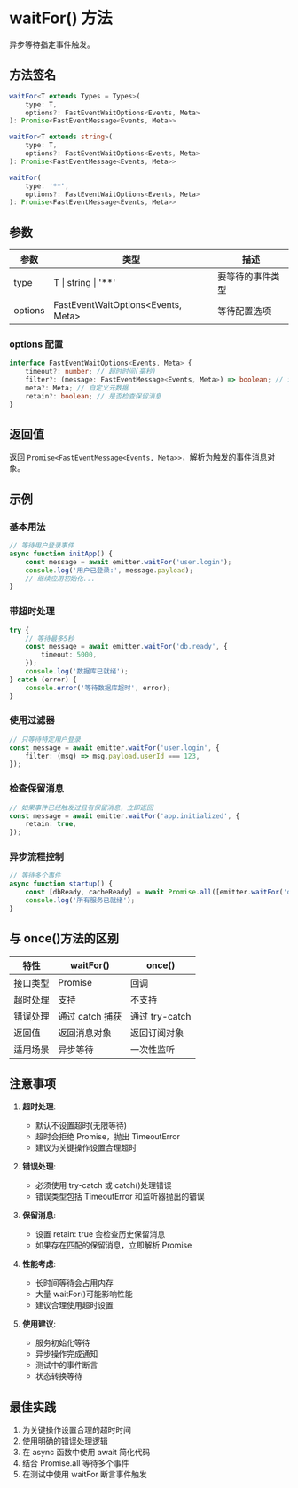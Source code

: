 # waitFor() 方法

异步等待指定事件触发。

## 方法签名

```ts
waitFor<T extends Types = Types>(
    type: T,
    options?: FastEventWaitOptions<Events, Meta>
): Promise<FastEventMessage<Events, Meta>>

waitFor<T extends string>(
    type: T,
    options?: FastEventWaitOptions<Events, Meta>
): Promise<FastEventMessage<Events, Meta>>

waitFor(
    type: '**',
    options?: FastEventWaitOptions<Events, Meta>
): Promise<FastEventMessage<Events, Meta>>
```

## 参数

| 参数    | 类型                               | 描述             |
| ------- | ---------------------------------- | ---------------- |
| type    | T \| string \| '\*\*'              | 要等待的事件类型 |
| options | FastEventWaitOptions<Events, Meta> | 等待配置选项     |

### options 配置

```ts
interface FastEventWaitOptions<Events, Meta> {
    timeout?: number; // 超时时间(毫秒)
    filter?: (message: FastEventMessage<Events, Meta>) => boolean; // 消息过滤器
    meta?: Meta; // 自定义元数据
    retain?: boolean; // 是否检查保留消息
}
```

## 返回值

返回 `Promise<FastEventMessage<Events, Meta>>`，解析为触发的事件消息对象。

## 示例

### 基本用法

```ts
// 等待用户登录事件
async function initApp() {
    const message = await emitter.waitFor('user.login');
    console.log('用户已登录:', message.payload);
    // 继续应用初始化...
}
```

### 带超时处理

```ts
try {
    // 等待最多5秒
    const message = await emitter.waitFor('db.ready', {
        timeout: 5000,
    });
    console.log('数据库已就绪');
} catch (error) {
    console.error('等待数据库超时', error);
}
```

### 使用过滤器

```ts
// 只等待特定用户登录
const message = await emitter.waitFor('user.login', {
    filter: (msg) => msg.payload.userId === 123,
});
```

### 检查保留消息

```ts
// 如果事件已经触发过且有保留消息，立即返回
const message = await emitter.waitFor('app.initialized', {
    retain: true,
});
```

### 异步流程控制

```ts
// 等待多个事件
async function startup() {
    const [dbReady, cacheReady] = await Promise.all([emitter.waitFor('db.ready'), emitter.waitFor('cache.ready')]);
    console.log('所有服务已就绪');
}
```

## 与 once()方法的区别

| 特性     | waitFor()       | once()         |
| -------- | --------------- | -------------- |
| 接口类型 | Promise         | 回调           |
| 超时处理 | 支持            | 不支持         |
| 错误处理 | 通过 catch 捕获 | 通过 try-catch |
| 返回值   | 返回消息对象    | 返回订阅对象   |
| 适用场景 | 异步等待        | 一次性监听     |

## 注意事项

1. **超时处理**:

    - 默认不设置超时(无限等待)
    - 超时会拒绝 Promise，抛出 TimeoutError
    - 建议为关键操作设置合理超时

2. **错误处理**:

    - 必须使用 try-catch 或 catch()处理错误
    - 错误类型包括 TimeoutError 和监听器抛出的错误

3. **保留消息**:

    - 设置 retain: true 会检查历史保留消息
    - 如果存在匹配的保留消息，立即解析 Promise

4. **性能考虑**:

    - 长时间等待会占用内存
    - 大量 waitFor()可能影响性能
    - 建议合理使用超时设置

5. **使用建议**:
    - 服务初始化等待
    - 异步操作完成通知
    - 测试中的事件断言
    - 状态转换等待

## 最佳实践

1. 为关键操作设置合理的超时时间
2. 使用明确的错误处理逻辑
3. 在 async 函数中使用 await 简化代码
4. 结合 Promise.all 等待多个事件
5. 在测试中使用 waitFor 断言事件触发
